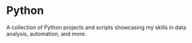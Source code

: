 # Python
A collection of Python projects and scripts showcasing my skills in data analysis, automation, and more. 
